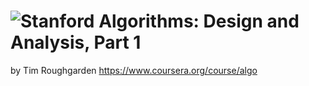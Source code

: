 ![Stanford](https://coursera-university-assets.s3.amazonaws.com/21/9a0294e2bf773901afbfcb5ef47d97/Stanford_Coursera-200x48_RedText_BG.png)
Algorithms: Design and Analysis, Part 1
=================

by Tim Roughgarden
https://www.coursera.org/course/algo
